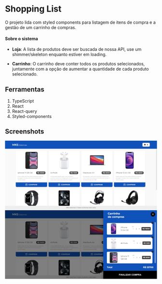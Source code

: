 # Shopping List

O projeto lida com styled components para listagem de itens de compra e a gestão de um carrinho de compras.

#### Sobre o sistema

- <b>Loja</b>: A lista de produtos deve ser buscada de nossa API, use um shimmer/skeleton enquanto estiver em loading.

- <b>Carrinho</b>: O carrinho deve conter todos os produtos selecionados, juntamente com a opção de aumentar a quantidade de cada produto selecionado.

## Ferramentas

1. TypeScript
2. React
3. React-query
4. Styled-components

## Screenshots

<img src="/resources/main.jpeg" alt="Main"/>
<img src="/resources/cart.jpeg" alt="Cart"/>
